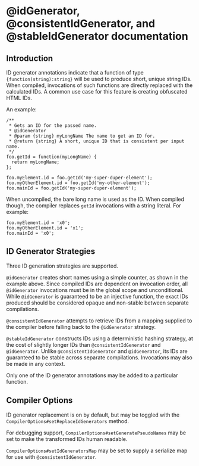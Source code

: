 # @idGenerator, @consistentIdGenerator, and @stableIdGenerator documentation

## Introduction

ID generator annotations indicate that a function of type `{function(string):string}` will be used to produce short, unique string IDs. When compiled, invocations of such functions are directly replaced with the calculated IDs.  A common use case for this feature is creating obfuscated HTML IDs.

An example:

    /**
     * Gets an ID for the passed name.
     * @idGenerator
     * @param {string} myLongName The name to get an ID for.
     * @return {string} A short, unique ID that is consistent per input name.
     */
    foo.getId = function(myLongName) {
      return myLongName;
    };
    
    foo.myElement.id = foo.getId('my-super-duper-element');
    foo.myOtherElement.id = foo.getId('my-other-element');
    foo.mainId = foo.getId('my-super-duper-element');

When uncompiled, the bare long name is used as the ID.  When compiled though, the compiler replaces `getId` invocations with a string literal.  For example:

    foo.myElement.id = 'x0';
    foo.myOtherElement.id = 'x1';
    foo.mainId = 'x0';

## ID Generator Strategies

Three ID generation strategies are supported.

`@idGenerator` creates short names using a simple counter, as shown in the example above.  Since compiled IDs are dependent on invocation order, all `@idGenerator` invocations must be in the global scope and unconditional.  While `@idGenerator` is guaranteed to be an injective function, the exact IDs produced should be considered opaque and non-stable between separate compilations.

`@consistentIdGenerator` attempts to retrieve IDs from a mapping supplied to the compiler before falling back to the `@idGenerator` strategy.  

`@stableIdGenerator` constructs IDs using a deterministic hashing strategy, at the cost of slightly longer IDs than `@consistentIdGenerator` and `@idGenerator`.  Unlike `@consistentIdGenerator` and `@idGenerator`, its IDs are guaranteed to be stable across separate compilations.  Invocations may also be made in any context.

Only one of the ID generator annotations may be added to a particular function.

## Compiler Options

ID generator replacement is on by default, but may be toggled with the `CompilerOptions#setReplaceIdGenerators` method.

For debugging support, `CompilerOptions#setGeneratePseudoNames` may be set to make the transformed IDs human readable.

`CompilerOptions#setIdGeneratorsMap` may be set to supply a serialize map for use with `@consistentIdGenerator`.